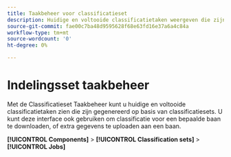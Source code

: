 ```yaml
---
title: Taakbeheer voor classificatieset
description: Huidige en voltooide classificatietaken weergeven die zijn gegenereerd uit classificatiesets.
source-git-commit: fae00c7ba48d9595628f68e63fd16e37a6a4c84a
workflow-type: tm+mt
source-wordcount: '0'
ht-degree: 0%

---
```



# Indelingsset taakbeheer

Met de Classificatieset Taakbeheer kunt u huidige en voltooide classificatietaken zien die zijn gegenereerd op basis van classificatiesets. U kunt deze interface ook gebruiken om classificatie voor een bepaalde baan te downloaden, of extra gegevens te uploaden aan een baan.

**[!UICONTROL Components]** > **[!UICONTROL Classification sets]** > **[!UICONTROL Jobs]**
